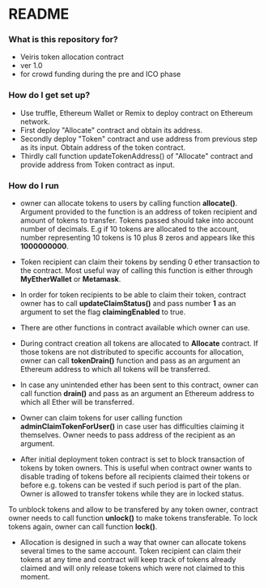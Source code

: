 # README #



### What is this repository for?

* Veiris token allocation contract
* ver 1.0
* for crowd funding during the pre and ICO phase


### How do I get set up? 

* Use truffle, Ethereum Wallet or Remix to deploy contract on Ethereum network.
* First deploy "Allocate" contract and obtain its address. 
* Secondly deploy "Token" contract and use address from previous step as its input. Obtain address of the token contract. 
* Thirdly call function updateTokenAddress() of "Allocate" contract and provide address from Token contract as input.


### How do I run

* owner can allocate tokens to users by calling function **allocate()**. Argument provided to the function is an address of token recipient and amount of tokens to transfer. Tokens passed should take into account number of decimals. E.g if 10 tokens are allocated to the account, number representing 10 tokens is 10 plus 8 zeros and appears like this **1000000000**.

* Token recipient can claim their tokens by sending 0 ether transaction to the contract. Most useful way of calling this function is either through **MyEtherWallet** or **Metamask**.

* In order for token recipients to be able to claim their token, contract owner has to call **updateClaimStatus()** and pass number **1** as an argument to set  the flag **claimingEnabled** to true.

* There are other functions in contract available which owner can use.

* During contract creation all tokens are allocated to **Allocate** contract. If those tokens are not distributed to specific accounts for allocation, owner can call **tokenDrain()** function and pass as an argument an Ethereum address to which all tokens will be transferred.

* In case any unintended ether has been sent to this contract, owner can call function **drain()** and pass as an argument an Ethereum address to which all Ether will be transferred.

* Owner can claim tokens for user calling function **adminClaimTokenForUser()** in case user has difficulties claiming it themselves. Owner needs to pass address of the recipient as an argument.

* After initial deployment token contract is set to block transaction of tokens by token owners. This is useful when contract owner wants to disable trading of tokens before all recipients claimed their tokens or before e.g. tokens can be vested if such period is part of the plan. Owner is allowed to transfer tokens while they are in locked status. 

To unblock tokens and allow to be transfered by any token owner, contract owner needs to call function **unlock()** to make tokens transferable. To lock tokens again, owner can call function **lock()**.

* Allocation is designed in such a way that owner can allocate tokens several times to the same account. Token recipient can claim their tokens at any time and contract will keep track of tokens already claimed and will only release tokens which were not claimed to this moment. 



